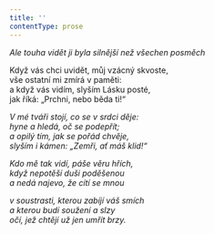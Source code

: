 ```yaml
---
title: ''
contentType: prose
---
```


<section>

_Ale touha vidět ji byla silnější než všechen posměch_

</section>

<section>

Když vás chci uvidět, můj vzácný skvoste,  
vše ostatní mi zmírá v paměti:  
a když vás vidím, slyším Lásku posté,  
jak říká: „Prchni, nebo běda ti!“

_V mé tváři stojí, co se v srdci děje:  
hyne a hledá, oč se podepřít;  
a opilý tím, jak se pořád chvěje,  
slyším i kámen: „Zemři, ať máš klid!“_

</section>

<section>

_Kdo mě tak vidí, páše věru hřích,  
když nepotěší duši poděšenou  
a nedá najevo, že cítí se mnou_

</section>

<section>

_v soustrasti, kterou zabíjí váš smích  
a kterou budí soužení a slzy  
očí, jež chtějí už jen umřít brzy._

</section>
